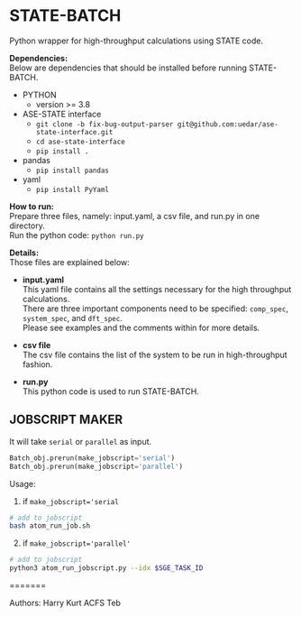 # STATE-BATCH
Python wrapper for high-throughput calculations using STATE code.

**Dependencies:**\
Below are dependencies that should be installed before running STATE-BATCH.
- PYTHON
  - version >= 3.8
- ASE-STATE interface 
  - `git clone -b fix-bug-output-parser git@github.com:uedar/ase-state-interface.git`
  - `cd ase-state-interface`
  - `pip install .`
- pandas 
  - `pip install pandas`
- yaml
  - `pip install PyYaml`

**How to run:**\
Prepare three files, namely: input.yaml, a csv file, and run.py in one directory.\
Run the python code: `python run.py`

**Details:**\
Those files are explained below:

- **input.yaml**\
This yaml file contains all the settings necessary for the high throughput calculations.\
There are three important components need to be specified: `comp_spec`, `system_spec`, and `dft_spec`.\
Please see examples and the comments within for more details.

- **csv file**\
The csv file contains the list of the system to be run in high-throughput fashion.

- **run.py**\
This python code is used to run STATE-BATCH.

## JOBSCRIPT MAKER
It will take `serial` or `parallel` as input. 

```python
Batch_obj.prerun(make_jobscript='serial')
Batch_obj.prerun(make_jobscript='parallel')
```

Usage:
1. if `make_jobscript='serial`


```bash
# add to jobscript
bash atom_run_job.sh
```

2. if `make_jobscript='parallel'`
  
```bash
# add to jobscript
python3 atom_run_jobscript.py --idx $SGE_TASK_ID

```
=======

Authors:
Harry 
Kurt
ACFS
Teb
